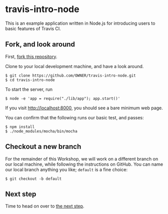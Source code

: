 # travis-intro-node

This is an example application written in Node.js for
introducing users to basic features of Travis CI.

## Fork, and look around

First, [fork this repository](https://github.com/travis-ci/travis-intro-node/fork).

Clone to your local development machine, and have a look around.

```sh-session
$ git clone https://github.com/OWNER/travis-intro-node.git
$ cd travis-intro-node
```

To start the server, run

```sh-session
$ node -e 'app = require("./lib/app"); app.start()'
```

If you visit [http://localhost:8000](http://localhost:8000), you should see
a bare minimum web page.

You can confirm that the following runs our basic test, and passes:

```sh-session
$ npm install
$ ./node_modules/mocha/bin/mocha
```

## Checkout a new branch

For the remainder of this Workshop, we will work on a different branch on our
local machine, while following the instructions on GitHub.
You can name our local branch anything you like; `default` is a fine choice:

```sh-session
$ git checkout -b default
```

## Next step

Time to head on over to [the next step](../../tree/02.signup).
